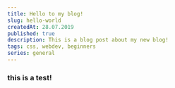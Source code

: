 ```yaml
---
title: Hello to my blog! 
slug: hello-world
createdAt: 28.07.2019
published: true
description: This is a blog post about my new blog!
tags: css, webdev, beginners
series: general
---
```

### this is a test!